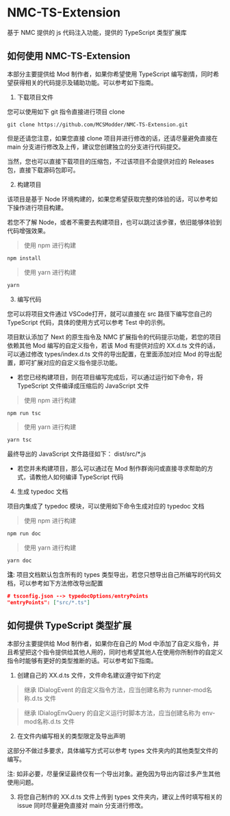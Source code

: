 # NMC-TS-Extension

基于 NMC 提供的 js 代码注入功能，提供的 TypeScript 类型扩展库

## 如何使用 NMC-TS-Extension

本部分主要提供给 Mod 制作者，如果你希望使用 TypeScript 编写剧情，同时希望获得相关的代码提示及辅助功能。可以参考如下指南。

1. 下载项目文件

您可以使用如下 git 指令直接进行项目 clone 

```git
git clone https://github.com/MCSModder/NMC-TS-Extension.git
```

但是还请您注意，如果您直接 clone 项目并进行修改的话，还请尽量避免直接在 main 分支进行修改及上传，建议您创建独立的分支进行代码提交。

当然，您也可以直接下载项目的压缩包，不过该项目不会提供对应的 Releases 包，直接下载源码包即可。

2. 构建项目

该项目是基于 Node 环境构建的，如果您希望获取完整的体验的话，可以参考如下操作进行项目构建。

若您不了解 Node，或者不需要去构建项目，也可以跳过该步骤，依旧能够体验到代码增强效果。

> 使用 npm 进行构建

```sh
npm install
```

> 使用 yarn 进行构建

```sh
yarn
```

3. 编写代码

您可以将项目文件通过 VSCode打开，就可以直接在 src 路径下编写您自己的 TypeScript 代码，具体的使用方式可以参考 Test 中的示例。

项目默认添加了 Next 的原生指令及 NMC 扩展指令的代码提示功能，若您的项目依赖其他 Mod 编写的自定义指令，若该 Mod 有提供对应的 XX.d.ts 文件的话，可以通过修改 types/index.d.ts 文件的导出配置，在里面添加对应 Mod 的导出配置，即可扩展对应的自定义指令提示功能。

- 若您已经构建项目，则在项目编写完成后，可以通过运行如下命令，将 TypeScript 文件编译成压缩后的 JavaScript 文件

> 使用 npm 进行构建

```sh
npm run tsc
```

> 使用 yarn 进行构建

```sh
yarn tsc
```

最终导出的 JavaScript 文件路径如下： dist/src/*.js

- 若您并未构建项目，那么可以通过在 Mod 制作群询问或直接寻求帮助的方式，请教他人如何编译 TypeScript 代码

4. 生成 typedoc 文档

项目内集成了 typedoc 模块，可以使用如下命令生成对应的 typedoc 文档

> 使用 npm 进行构建

```sh
npm run doc
```

> 使用 yarn 进行构建

```sh
yarn doc
```

**注**: 项目文档默认包含所有的 types 类型导出，若您只想导出自己所编写的代码文档，可以参考如下方法修改导出配置

```json
# tsconfig.json --> typedocOptions/entryPoints
"entryPoints": ["src/*.ts"]
```

## 如何提供 TypeScript 类型扩展

本部分主要提供给 Mod 制作者，如果你在自己的 Mod 中添加了自定义指令，并且希望把这个指令提供给其他人用的，同时也希望其他人在使用你所制作的自定义指令时能够有更好的类型推断的话。可以参考如下指南。

1. 创建自己的 XX.d.ts 文件，文件命名建议遵守如下约定

> 继承 IDialogEvent 的自定义指令方法，应当创建名称为 runner-mod名称.d.ts 文件

> 继承 IDialogEnvQuery 的自定义运行时脚本方法，应当创建名称为 env-mod名称.d.ts 文件

2. 在文件内编写相关的类型限定及导出声明

这部分不做过多要求，具体编写方式可以参考 types 文件夹内的其他类型文件的编写。

注: 如非必要，尽量保证最终仅有一个导出对象。避免因为导出内容过多产生其他使用问题。

3. 将您自己制作的 XX.d.ts 文件上传到 types 文件夹内，建议上传时填写相关的 issue 同时尽量避免直接对 main 分支进行修改。

